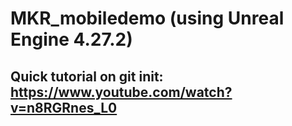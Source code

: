 # MKR_mobiledemo (using Unreal Engine 4.27.2)

##  Quick tutorial on git init: https://www.youtube.com/watch?v=n8RGRnes_L0 ##
